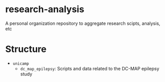# research-analysis

A personal organization repository to aggregate research scipts, analysis, etc

# Structure

- `unicamp`
    - `dc_map_epilepsy`: Scripts and data related to the DC-MAP epilepsy study